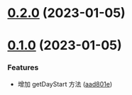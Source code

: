 

# [0.2.0](https://github.com/cumt-robin/vue-pro-components/compare/@vue-pro-components/headless@0.2.4...0.2.0) (2023-01-05)

# [0.1.0](https://github.com/cumt-robin/vue-pro-components/compare/@vue-pro-components/headless@0.2.2...0.1.0) (2023-01-05)


### Features

* 增加 getDayStart 方法 ([aad801e](https://github.com/cumt-robin/vue-pro-components/commit/aad801e0ded22c78543cefb0529023c4419e3c3c))
